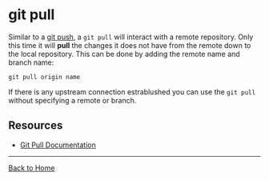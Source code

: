 # git pull

Similar to a [git push](./Push.md), a `git pull` will interact with a remote repository. Only this time it will **pull** the changes it does not have from the remote down to the local repository.
This can be done by adding the remote name and branch name:
```
git pull origin name
```

If there is any upstream connection estrablushed you can use the `git pull` without specifying a remote or branch.

## Resources

- [Git Pull Documentation](https://git-scm.com/docs/git-pull)

---

[Back to Home](./commands/README.md)